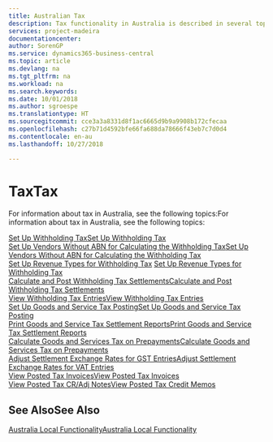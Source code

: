 ```yaml
---
title: Australian Tax
description: Tax functionality in Australia is described in several topics.
services: project-madeira
documentationcenter: 
author: SorenGP
ms.service: dynamics365-business-central
ms.topic: article
ms.devlang: na
ms.tgt_pltfrm: na
ms.workload: na
ms.search.keywords: 
ms.date: 10/01/2018
ms.author: sgroespe
ms.translationtype: HT
ms.sourcegitcommit: cce3a3a8331d8f1ac6665d9b9a9908b172cfecaa
ms.openlocfilehash: c27b71d4592bfe66fa688da78666f43eb7c7d0d4
ms.contentlocale: en-au
ms.lasthandoff: 10/27/2018

---
```

# <a name="tax"></a><span data-ttu-id="e9404-103">Tax</span><span class="sxs-lookup"><span data-stu-id="e9404-103">Tax</span></span>
<span data-ttu-id="e9404-104">For information about tax in Australia, see the following topics:</span><span class="sxs-lookup"><span data-stu-id="e9404-104">For information about tax in Australia, see the following topics:</span></span>  

[<span data-ttu-id="e9404-105">Set Up Withholding Tax</span><span class="sxs-lookup"><span data-stu-id="e9404-105">Set Up Withholding Tax</span></span>](how-to-set-up-withholding-tax.md)  
[<span data-ttu-id="e9404-106">Set Up Vendors Without ABN for Calculating the Withholding Tax</span><span class="sxs-lookup"><span data-stu-id="e9404-106">Set Up Vendors Without ABN for Calculating the Withholding Tax</span></span>](how-to-set-up-vendors-without-abn-for-calculating-the-withholding-tax.md)  
<span data-ttu-id="e9404-107">[Set Up Revenue Types for Withholding Tax](how-to-set-up-revenue-types-for-withholding-tax.md)  </span><span class="sxs-lookup"><span data-stu-id="e9404-107">[Set Up Revenue Types for Withholding Tax](how-to-set-up-revenue-types-for-withholding-tax.md)  </span></span>  
[<span data-ttu-id="e9404-108">Calculate and Post Withholding Tax Settlements</span><span class="sxs-lookup"><span data-stu-id="e9404-108">Calculate and Post Withholding Tax Settlements</span></span>](how-to-calculate-and-post-withholding-tax-settlements.md)  
[<span data-ttu-id="e9404-109">View Withholding Tax Entries</span><span class="sxs-lookup"><span data-stu-id="e9404-109">View Withholding Tax Entries</span></span>](how-to-view-withholding-tax-entries.md)  
[<span data-ttu-id="e9404-110">Set Up Goods and Service Tax Posting</span><span class="sxs-lookup"><span data-stu-id="e9404-110">Set Up Goods and Service Tax Posting</span></span>](how-to-set-up-goods-and-service-tax-posting.md)  
[<span data-ttu-id="e9404-111">Print Goods and Service Tax Settlement Reports</span><span class="sxs-lookup"><span data-stu-id="e9404-111">Print Goods and Service Tax Settlement Reports</span></span>](how-to-print-goods-and-service-tax-settlement-reports.md)  
[<span data-ttu-id="e9404-112">Calculate Goods and Services Tax on Prepayments</span><span class="sxs-lookup"><span data-stu-id="e9404-112">Calculate Goods and Services Tax on Prepayments</span></span>](how-to-calculate-goods-and-services-tax-on-prepayments.md)  
[<span data-ttu-id="e9404-113">Adjust Settlement Exchange Rates for GST Entries</span><span class="sxs-lookup"><span data-stu-id="e9404-113">Adjust Settlement Exchange Rates for VAT Entries</span></span>](how-to-adjust-settlement-exchange-rates-for-vat-entries.md)  
[<span data-ttu-id="e9404-114">View Posted Tax Invoices</span><span class="sxs-lookup"><span data-stu-id="e9404-114">View Posted Tax Invoices</span></span>](how-to-view-posted-tax-invoices.md)  
[<span data-ttu-id="e9404-115">View Posted Tax CR/Adj Notes</span><span class="sxs-lookup"><span data-stu-id="e9404-115">View Posted Tax Credit Memos</span></span>](how-to-view-posted-tax-credit-memos.md)

## <a name="see-also"></a><span data-ttu-id="e9404-116">See Also</span><span class="sxs-lookup"><span data-stu-id="e9404-116">See Also</span></span>
[<span data-ttu-id="e9404-117">Australia Local Functionality</span><span class="sxs-lookup"><span data-stu-id="e9404-117">Australia Local Functionality</span></span>](australia-local-functionality.md)  


